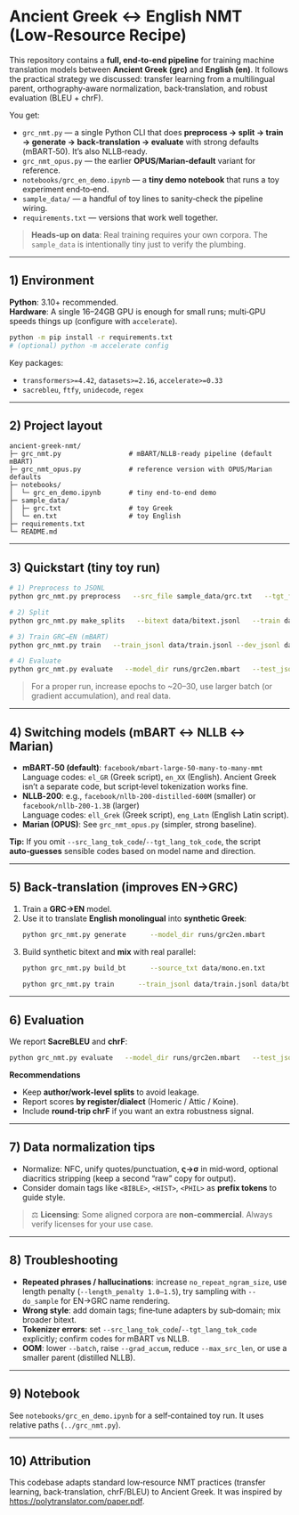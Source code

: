 # Ancient Greek ↔ English NMT (Low‑Resource Recipe)

This repository contains a **full, end‑to‑end pipeline** for training machine translation models between **Ancient Greek (grc)** and **English (en)**. It follows the practical strategy we discussed: transfer learning from a multilingual parent, orthography‑aware normalization, back‑translation, and robust evaluation (BLEU + chrF).

You get:
- `grc_nmt.py` — a single Python CLI that does **preprocess → split → train → generate → back‑translation → evaluate** with strong defaults (mBART‑50). It’s also NLLB‑ready.
- `grc_nmt_opus.py` — the earlier **OPUS/Marian‑default** variant for reference.
- `notebooks/grc_en_demo.ipynb` — a **tiny demo notebook** that runs a toy experiment end‑to‑end.
- `sample_data/` — a handful of toy lines to sanity‑check the pipeline wiring.
- `requirements.txt` — versions that work well together.

> **Heads‑up on data**: Real training requires your own corpora. The `sample_data` is intentionally tiny just to verify the plumbing.

---

## 1) Environment

**Python**: 3.10+ recommended.  
**Hardware**: A single 16–24GB GPU is enough for small runs; multi‑GPU speeds things up (configure with `accelerate`).

```bash
python -m pip install -r requirements.txt
# (optional) python -m accelerate config
```

Key packages:
- `transformers>=4.42`, `datasets>=2.16`, `accelerate>=0.33`
- `sacrebleu`, `ftfy`, `unidecode`, `regex`

---

## 2) Project layout

```
ancient-greek-nmt/
├─ grc_nmt.py                 # mBART/NLLB‑ready pipeline (default mBART)
├─ grc_nmt_opus.py            # reference version with OPUS/Marian defaults
├─ notebooks/
│  └─ grc_en_demo.ipynb       # tiny end‑to‑end demo
├─ sample_data/
│  ├─ grc.txt                 # toy Greek
│  └─ en.txt                  # toy English
├─ requirements.txt
└─ README.md
```

---

## 3) Quickstart (tiny toy run)

```bash
# 1) Preprocess to JSONL
python grc_nmt.py preprocess   --src_file sample_data/grc.txt   --tgt_file sample_data/en.txt   --out_jsonl data/bitext.jsonl   --lang src_grc --keep_diacritics --lowercase

# 2) Split
python grc_nmt.py make_splits   --bitext data/bitext.jsonl   --train data/train.jsonl --dev data/dev.jsonl --test data/test.jsonl

# 3) Train GRC→EN (mBART)
python grc_nmt.py train   --train_jsonl data/train.jsonl --dev_jsonl data/dev.jsonl   --direction grc2en   --model_name facebook/mbart-large-50-many-to-many-mmt   --save_dir runs/grc2en.mbart   --num_epochs 1 --lr 5e-5 --batch 4   --src_lang_tok_code el_GR --tgt_lang_tok_code en_XX --forced_bos_lang en_XX

# 4) Evaluate
python grc_nmt.py evaluate   --model_dir runs/grc2en.mbart   --test_jsonl data/test.jsonl   --src_lang grc --tgt_lang en   --src_lang_tok_code el_GR --tgt_lang_tok_code en_XX
```

> For a proper run, increase epochs to ~20–30, use larger batch (or gradient accumulation), and real data.

---

## 4) Switching models (mBART ↔ NLLB ↔ Marian)

- **mBART‑50 (default)**: `facebook/mbart-large-50-many-to-many-mmt`  
  Language codes: `el_GR` (Greek script), `en_XX` (English). Ancient Greek isn’t a separate code, but script‑level tokenization works fine.
- **NLLB‑200**: e.g., `facebook/nllb-200-distilled-600M` (smaller) or `facebook/nllb-200-1.3B` (larger)  
  Language codes: `ell_Grek` (Greek script), `eng_Latn` (English Latin script).
- **Marian (OPUS)**: See `grc_nmt_opus.py` (simpler, strong baseline).

**Tip:** If you omit `--src_lang_tok_code`/`--tgt_lang_tok_code`, the script **auto‑guesses** sensible codes based on model name and direction.

---

## 5) Back‑translation (improves EN→GRC)

1. Train a **GRC→EN** model.
2. Use it to translate **English monolingual** into **synthetic Greek**:
   ```bash
   python grc_nmt.py generate      --model_dir runs/grc2en.mbart      --in_txt data/mono.en.txt --out_txt data/mono.en.synthetic.grc      --src_lang en --tgt_lang grc      --src_lang_tok_code en_XX --tgt_lang_tok_code el_GR --forced_bos_lang el_GR
   ```
3. Build synthetic bitext and **mix** with real parallel:
   ```bash
   python grc_nmt.py build_bt      --source_txt data/mono.en.txt      --synthetic_txt data/mono.en.synthetic.grc      --out_jsonl data/bt.en_grc.jsonl --direction en2grc

   python grc_nmt.py train      --train_jsonl data/train.jsonl data/bt.en_grc.jsonl      --dev_jsonl data/dev.jsonl      --direction en2grc      --model_name facebook/mbart-large-50-many-to-many-mmt      --save_dir runs/en2grc.mbart      --num_epochs 24 --lr 5e-5 --batch 64      --src_lang_tok_code en_XX --tgt_lang_tok_code el_GR --forced_bos_lang el_GR
   ```

---

## 6) Evaluation

We report **SacreBLEU** and **chrF**:
```bash
python grc_nmt.py evaluate   --model_dir runs/grc2en.mbart   --test_jsonl data/test.jsonl   --src_lang grc --tgt_lang en   --src_lang_tok_code el_GR --tgt_lang_tok_code en_XX
```

**Recommendations**
- Keep **author/work‑level splits** to avoid leakage.
- Report scores **by register/dialect** (Homeric / Attic / Koine).
- Include **round‑trip chrF** if you want an extra robustness signal.

---

## 7) Data normalization tips

- Normalize: NFC, unify quotes/punctuation, **ς→σ** in mid‑word, optional diacritics stripping (keep a second “raw” copy for output).
- Consider domain tags like `<BIBLE>`, `<HIST>`, `<PHIL>` as **prefix tokens** to guide style.

> ⚖️ **Licensing**: Some aligned corpora are **non‑commercial**. Always verify licenses for your use case.

---

## 8) Troubleshooting

- **Repeated phrases / hallucinations**: increase `no_repeat_ngram_size`, use length penalty (`--length_penalty 1.0–1.5`), try sampling with `--do_sample` for EN→GRC name rendering.
- **Wrong style**: add domain tags; fine‑tune adapters by sub‑domain; mix broader bitext.
- **Tokenizer errors**: set `--src_lang_tok_code`/`--tgt_lang_tok_code` explicitly; confirm codes for mBART vs NLLB.
- **OOM**: lower `--batch`, raise `--grad_accum`, reduce `--max_src_len`, or use a smaller parent (distilled NLLB).

---

## 9) Notebook

See `notebooks/grc_en_demo.ipynb` for a self‑contained toy run. It uses relative paths (`../grc_nmt.py`).

---

## 10) Attribution

This codebase adapts standard low‑resource NMT practices (transfer learning, back‑translation, chrF/BLEU) to Ancient Greek. It was inspired by https://polytranslator.com/paper.pdf. 
